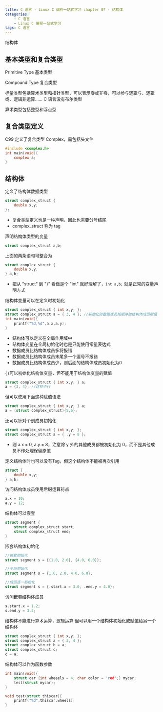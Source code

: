 ```yaml
---
title: C 语言 - Linux C 编程一站式学习 chapter 07 - 结构体
categories: 
    - C 语言
    - Linux C 编程一站式学习
tags: C 语言
---
```


结构体

<!--more-->

## 基本类型和复合类型

Primitive Type 基本类型 

Compound Type 复合类型

标量类型包括算术类型和指针类型，可以表示零或非零，可以参与逻辑与、逻辑或、逻辑非运算…… C 语言没有布尔类型

算术类型包括整型和浮点型

## 复合类型定义

C99 定义了复合类型 Complex，需包括头文件
```c
#include <complex.h>
int main(void){
    complex a;
}
```

## 结构体

定义了结构体数据类型
```c
struct complex_struct {
    double x,y;
};
```
* 复合类型定义也是一种声明，因此也需要分号结尾
* complex_struct 称为 tag

声明结构体类型的变量
```c
struct complex_struct a,b;
```

上面的两条语句可整合为
```c
struct complex_struct {
    double x,y;
} a,b;
```
* 把从 "struct" 到 "}" 看做是个 "int" 就好理解了，`int a,b;` 就是正常的变量声明方式

结构体变量可以在定义时初始化
```c
struct complex_struct { int x,y; };
struct complex_struct a = { 3, 4 }; //初始化的数据成员按顺序给结构体成员赋值
int main(void){
    printf("%d,%d",a.x,a.y);
}
```
* 结构体可以定义在全局作用域中
* 结构体变量在全局初始化时也是只能使用常量表达式
* 数据成员比结构体成员多将报错
* 数据成员比结构体成员末尾多一个逗号不报错
* 数据成员比结构体成员少，则后面的结构体成员初始化为0

`{}`可以初始化结构体变量，但不能用于结构体变量的赋值
```c
struct complex_struct { int x,y; } a;
a = {3, 4}; //这样不行
```

但可以使用下面这种赋值语法
```c
struct complex_struct { int x,y; } a;
a = (struct complex_struct){5,6};
```

还可以针对个别成员初始化
```c
struct complex_struct { int x,y; };
struct complex_struct a = { .y = 8 };
```
* 则 a.x = 0, a.y = 8，注意除 y 外的其他成员都被初始化为 0，而不是其他成员不作处理保留原值

定义结构体时也可以没有Tag，但这个结构体不能被再次引用
```c
struct {
    double x,y;
} a,b;
```

访问结构体成员使用后缀运算符点
```c
a.x = 10;
a.y = 12;
```

结构体可以嵌套
```c
struct segment {
    struct complex_struct start;
    struct complex_struct end;
}
```

嵌套结构体初始化
```c
//嵌套初始化
struct segment s = {{1.0, 2.0}, {4.0, 6.0}};

//平坦初始化
struct segment s = {1.0, 2.0, 4.0, 6.0};

//成员逐一初始化
struct segment s = {.start.x = 3.0, .end.y = 4.0};
```

访问嵌套结构体成员
```c
s.start.x = 1.2;
s.end.y = 3.2;
```

结构体不能进行算术运算，逻辑运算
但可以用一个结构体初始化或赋值给另一个结构体
```c
struct complex_struct { int x,y; };
struct complex_struct a = { 3, 4 };
struct complex_struct b = a;
struct complex_struct c;
c = a;
```

结构体可以作为函数参数
```c
int main(void){
    struct car {int wheeels = 4; char color = 'red';} mycar;
    test(struct mycar);
}

void test(struct thiscar){
    printf("%d",thiscar.wheels);
}
```

